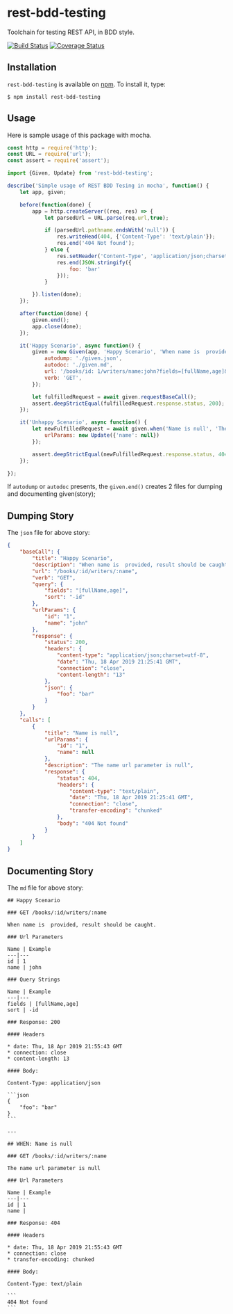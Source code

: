 # rest-bdd-testing

Toolchain for testing REST API, in BDD style.

[![Build Status](https://travis-ci.org/Carrene/bddrest.svg?branch=master)](https://travis-ci.org/Carrene/bddrest)
[![Coverage Status](https://coveralls.io/repos/github/memlucky71/rest-bdd-testing/badge.svg?branch=coveralls)](https://coveralls.io/github/memlucky71/rest-bdd-testing?branch=master)


## Installation


`rest-bdd-testing` is available on [npm](http://npmjs.org). To install it, type:

    $ npm install rest-bdd-testing

    
## Usage
Here is sample usage of this package with mocha.

```js
const http = require('http');
const URL = require('url');
const assert = require('assert');

import {Given, Update} from 'rest-bdd-testing';

describe('Simple usage of REST BDD Tesing in mocha', function() {
    let app, given;

    before(function(done) {
        app = http.createServer((req, res) => {
            let parsedUrl = URL.parse(req.url,true);

            if (parsedUrl.pathname.endsWith('null')) {
                res.writeHead(404, {'Content-Type': 'text/plain'});
                res.end('404 Not found');
            } else {
                res.setHeader('Content-Type', 'application/json;charset=utf-8');
                res.end(JSON.stringify({
                    foo: 'bar'
                }));
            }

        }).listen(done);
    });

    after(function(done) {
        given.end();
        app.close(done);
    });

    it('Happy Scenario', async function() {
        given = new Given(app, 'Happy Scenario', 'When name is  provided, result should be caught.', {
            autodump: './given.json',
            autodoc: './given.md',
            url: '/books/id: 1/writers/name:john?fields=[fullName,age]&sort=-id',
            verb: 'GET',
        });

        let fulfilledRequest = await given.requestBaseCall();
        assert.deepStrictEqual(fulfilledRequest.response.status, 200);
    });

    it('Unhappy Scenario', async function() {
        let newFulfilledRequest = await given.when('Name is null', 'The name url parameter is null', {
            urlParams: new Update({'name': null})
        });

        assert.deepStrictEqual(newFulfilledRequest.response.status, 404);
    });

});

```

If ``autodump`` or ``autodoc`` presents, the ``given.end()`` creates 2 files for dumping and documenting given(story); 

## Dumping Story
The `json` file for above story:
```json
{
    "baseCall": {
        "title": "Happy Scenario",
        "description": "When name is  provided, result should be caught.",
        "url": "/books/:id/writers/:name",
        "verb": "GET",
        "query": {
            "fields": "[fullName,age]",
            "sort": "-id"
        },
        "urlParams": {
            "id": "1",
            "name": "john"
        },
        "response": {
            "status": 200,
            "headers": {
                "content-type": "application/json;charset=utf-8",
                "date": "Thu, 18 Apr 2019 21:25:41 GMT",
                "connection": "close",
                "content-length": "13"
            },
            "json": {
                "foo": "bar"
            }
        }
    },
    "calls": [
        {
            "title": "Name is null",
            "urlParams": {
                "id": "1",
                "name": null
            },
            "description": "The name url parameter is null",
            "response": {
                "status": 404,
                "headers": {
                    "content-type": "text/plain",
                    "date": "Thu, 18 Apr 2019 21:25:41 GMT",
                    "connection": "close",
                    "transfer-encoding": "chunked"
                },
                "body": "404 Not found"
            }
        }
    ]
}

```


## Documenting Story
The `md` file for above story:


    ## Happy Scenario
    
    ### GET /books/:id/writers/:name
    
    When name is  provided, result should be caught.
    
    ### Url Parameters
    
    Name | Example
    ---|---
    id | 1
    name | john
    
    ### Query Strings
    
    Name | Example
    ---|---
    fields | [fullName,age]
    sort | -id
    
    ### Response: 200
    
    #### Headers
    
    * date: Thu, 18 Apr 2019 21:55:43 GMT
    * connection: close
    * content-length: 13
    
    #### Body:
    
    Content-Type: application/json
    
    ```json
    {
        "foo": "bar"
    }
    ```
    
    ---
    
    ## WHEN: Name is null
    
    ### GET /books/:id/writers/:name
    
    The name url parameter is null
    
    ### Url Parameters
    
    Name | Example
    ---|---
    id | 1
    name | 
    
    ### Response: 404
    
    #### Headers
    
    * date: Thu, 18 Apr 2019 21:55:43 GMT
    * connection: close
    * transfer-encoding: chunked
    
    #### Body:
    
    Content-Type: text/plain
    
    ```
    404 Not found
    ```